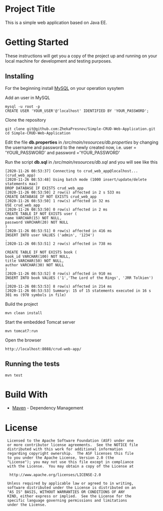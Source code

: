 # Project Title
This is a simple web application based on Java EE.

# Getting Started
These instructions will get you a copy of the project up and running on your local machine for 
development and testing purposes.

## Installing

For the beginning install [MySQL](https://dev.mysql.com/doc/refman/5.7/en/windows-installation.html)
on your operation sysytem

Add an user in MySQL
```
mysql -u root -p
CREATE USER 'YOUR_USER'@'localhost' IDENTIFIED BY 'YOUR_PASSWORD';
```
Clone the repository
```
git clone git@github.com:ZhekaPresnov/Simple-CRUD-Web-Application.git
cd Simple-CRUD-Web-Application
```
Edit the file **db.properties** in */src/main/resources/db.properties*
by changing the username and password to the newly created now, i.e.
user = 'YOUR_PASSWORD' and password ='YOUR_PASSWORD'

Run the script **db.sql** in */src/main/resources/db.sql*
and you will see like this
```
[2020-11-26 08:53:37] Connecting to crud_web_app@localhost... (crud_web_app)
[2020-11-26 08:53:48] Using batch mode (1000 insert/update/delete statements max)
DROP DATABASE IF EXISTS crud_web_app
[2020-11-26 08:53:50] 2 row(s) affected in 2 s 533 ms
CREATE DATABASE IF NOT EXISTS crud_web_app
[2020-11-26 08:53:50] 1 row(s) affected in 32 ms
USE crud_web_app
[2020-11-26 08:53:50] 0 row(s) affected in 2 ms
CREATE TABLE IF NOT EXISTS user (
name VARCHAR(15) NOT NULL,
password VARCHAR(20) NOT NULL
)
[2020-11-26 08:53:51] 0 row(s) affected in 416 ms
INSERT INTO user VALUES ('admin', '1234')
.
[2020-11-26 08:53:51] 2 row(s) affected in 738 ms

CREATE TABLE IF NOT EXISTS book (
book_id VARCHAR(100) NOT NULL,
title VARCHAR(50) NOT NULL,
author VARCHAR(30) NOT NULL
)
[2020-11-26 08:53:52] 0 row(s) affected in 910 ms
INSERT INTO book VALUES ('1','The Lord of the Rings', 'JRR Tolkien')
.
[2020-11-26 08:53:53] 8 row(s) affected in 214 ms
[2020-11-26 08:53:53] Summary: 15 of 15 statements executed in 16 s 301 ms (970 symbols in file)
```
Build the project
```
mvn clean install
```
Start the embedded Tomcat server
```
mvn tomcat7:run
```
Open the browser
```
http://localhost:8088/crud-web-app/
```
## Running the tests
```
mvn test
```
# Build With
* [Maven](https://maven.apache.org/) - Dependency Management

# License
```
 Licensed to the Apache Software Foundation (ASF) under one
 or more contributor license agreements.  See the NOTICE file
 distributed with this work for additional information
 regarding copyright ownership.  The ASF licenses this file
 to you under the Apache License, Version 2.0 (the
 "License"); you may not use this file except in compliance
 with the License.  You may obtain a copy of the License at

  http://www.apache.org/licenses/LICENSE-2.0

 Unless required by applicable law or agreed to in writing,
 software distributed under the License is distributed on an
 "AS IS" BASIS, WITHOUT WARRANTIES OR CONDITIONS OF ANY
 KIND, either express or implied.  See the License for the
 specific language governing permissions and limitations
 under the License.
 ```

